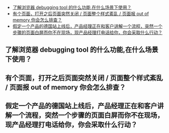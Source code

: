 - [了解浏览器 debugging tool 的什么功能,在什么场景下使用？](##01)
- [有个页面，打开之后页面突然关闭 / 页面整个样式紊乱 / 页面报 out of memory 你会怎么排查？](##02)
- [假定一个产品的德国站上线后，产品经理正在和客户讲解一个流程，突然一个步骤的页面白屏而你不在现场，现产品经理打电话给你，你会采取什么行动？](##03)

## 了解浏览器 debugging tool 的什么功能,在什么场景下使用？

## 有个页面，打开之后页面突然关闭 / 页面整个样式紊乱 / 页面报 out of memory 你会怎么排查？

## 假定一个产品的德国站上线后，产品经理正在和客户讲解一个流程，突然一个步骤的页面白屏而你不在现场，现产品经理打电话给你，你会采取什么行动？
